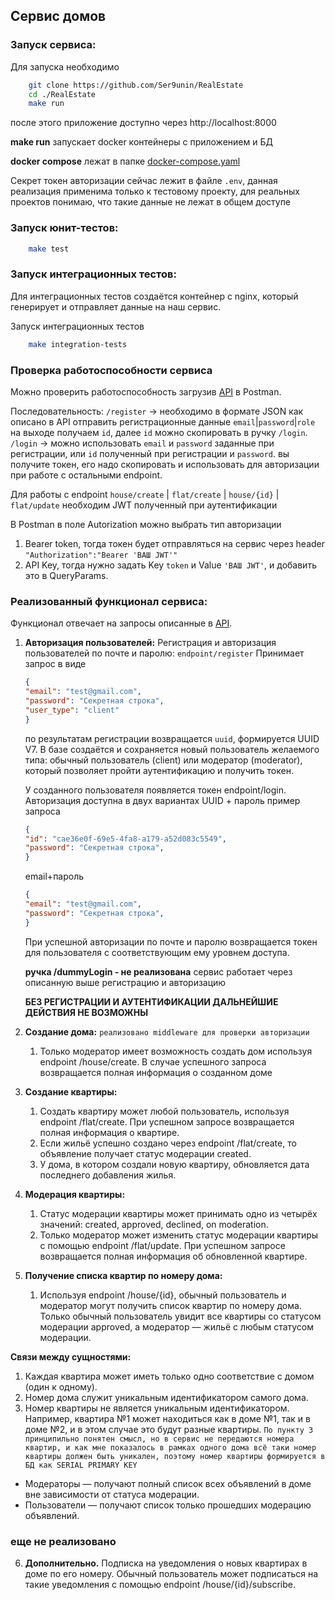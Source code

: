 ## Сервис домов

### Запуск сервиса:

Для запуска необходимо
```bash
    git clone https://github.com/Ser9unin/RealEstate
    cd ./RealEstate
	make run
```  
после этого приложение доступно через 
http://localhost:8000

**make run**  запускает docker контейнеры с приложением и БД

**docker compose** лежат в папке [docker-compose.yaml](https://github.com/Ser9unin/RealEstate/deploy/docker-compose.yaml)
 
Секрет токен авторизации сейчас лежит в файле ```.env```, данная реализация применима только к тестовому проекту, для реальных проектов понимаю, что такие данные не лежат в общем доступе

### Запуск юнит-тестов:
```bash
	make test
``` 

### Запуск интеграционных тестов:

Для интеграционных тестов создаётся контейнер с nginx, который генерирует и отправляет данные на наш сервис.

Запуск интеграционных тестов
```bash
	make integration-tests
```
### Проверка работоспособности сервиса

Можно проверить работоспособность загрузив [API](https://github.com/avito-tech/backend-bootcamp-assignment-2024/blob/main/api.yaml) 
в Postman. 

Последовательность:
```/register``` -> необходимо в формате JSON как описано в API отправить регистрационные данные ```email```|```password```|```role``` на выходе получаем ```id```, далее ```id``` можно скопировать в ручку ```/login```.
```/login``` -> можно использовать ```email``` и ```password``` заданные при регистрации, или ```id``` полученный при регистрации и ```password```. вы получите токен, его надо скопировать и использовать для авторизации при работе с остальными endpoint.

Для работы с endpoint ```house/create``` | ```flat/create``` | ```house/{id}``` | ```flat/update``` необходим JWT полученный при аутентификации

В Postman в поле Autorization можно выбрать тип авторизации 
1. Bearer token, тогда токен будет отправляться на сервис через header ```"Authorization":"Bearer 'ВАШ JWT'"```
2. API Key, тогда нужно задать Key  ```token``` и Value ```'ВАШ JWT'```, и добавить это в QueryParams.


### Реализованный функционал сервиса:
Функционал отвечает на запросы описанные в [API](https://github.com/avito-tech/backend-bootcamp-assignment-2024/blob/main/api.yaml).
1. **Авторизация пользователей:**
	Регистрация и авторизация пользователей по почте и паролю:
	``` endpoint/register ```
	Принимает запрос в виде 
    ```json
    {
	"email": "test@gmail.com",
	"password": "Секретная строка",
	"user_type": "client"
	}
	```
    по результатам регистрации возвращается ``` uuid ```, формируется UUID V7.
	В базе создаётся и сохраняется новый пользователь желаемого типа: обычный пользователь (client) или модератор (moderator), который позволяет пройти аутентификацию и получить токен.

	У созданного пользователя появляется токен endpoint/login. Авторизация доступна в двух вариантах 
	UUID + пароль пример запроса
	```json
    {
	"id": "cae36e0f-69e5-4fa8-a179-a52d083c5549",
	"password": "Секретная строка",
	}
	```

	email+пароль
	 ```json
    {
	"email": "test@gmail.com",
	"password": "Секретная строка",
	}
	```

	При успешной авторизации по почте и паролю возвращается токен для пользователя с соответствующим ему уровнем доступа.

	**ручка /dummyLogin - не реализована** сервис работает через описанную выше регистрацию и авторизацию

	**БЕЗ РЕГИСТРАЦИИ И АУТЕНТИФИКАЦИИ ДАЛЬНЕЙШИЕ ДЕЙСТВИЯ НЕ ВОЗМОЖНЫ**

2. **Создание дома:**
```реализовано middleware для проверки авторизации```
	1. Только модератор имеет возможность создать дом используя endpoint /house/create.
	В случае успешного запроса возвращается полная информация о созданном доме
3. **Создание квартиры:**
	1. Создать квартиру может любой пользователь, используя endpoint /flat/create. При успешном запросе возвращается полная информация о квартире.
	2. Если жильё успешно создано через endpoint /flat/create, то объявление получает статус модерации created.
	3. У дома, в котором создали новую квартиру, обновляется дата последнего добавления жилья. 
4. **Модерация квартиры:**
	1. Статус модерации квартиры может принимать одно из четырёх значений: created, approved, declined, on moderation.
	2. Только модератор может изменить статус модерации квартиры с помощью endpoint /flat/update. При успешном запросе возвращается полная информация об обновленной квартире.
5. **Получение списка квартир по номеру дома:**
	1. Используя endpoint /house/{id}, обычный пользователь и модератор могут получить список квартир по номеру дома. Только обычный пользователь увидит все квартиры со статусом модерации approved, а модератор — жильё с любым статусом модерации.

**Связи между сущностями:**
1. Каждая квартира может иметь только одно соответствие с домом (один к одному).
2. Номер дома служит уникальным идентификатором самого дома.
3. Номер квартиры не является уникальным идентификатором. Например, квартира №1 может находиться как в доме №1, так и в доме №2, и в этом случае это будут разные квартиры.
``` По пункту 3 принципильно понятен смысл, но в сервис не передаются номера квартир, и как мне показалось в рамках одного дома всё таки номер квартиры должен быть уникален, поэтому номер квартиры формируется в БД как SERIAL PRIMARY KEY ```


- Модераторы — получают полный список всех объявлений в доме вне зависимости от статуса модерации.
- Пользователи — получают список только прошедших модерацию объявлений. 

### еще не реализовано
6. **Дополнительно.** Подписка на уведомления о новых квартирах в доме по его номеру. Обычный пользователь может подписаться на такие уведомления с помощью endpoint /house/{id}/subscribe.
